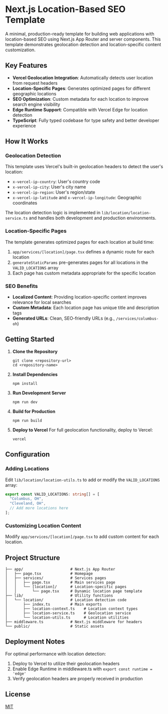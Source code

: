 # Next.js Location-Based SEO Template

A minimal, production-ready template for building web applications with location-based SEO using Next.js App Router and server components. This template demonstrates geolocation detection and location-specific content customization.

## Key Features

- **Vercel Geolocation Integration**: Automatically detects user location from request headers
- **Location-Specific Pages**: Generates optimized pages for different geographic locations
- **SEO Optimization**: Custom metadata for each location to improve search engine visibility
- **Edge Runtime Support**: Compatible with Vercel Edge for location detection
- **TypeScript**: Fully typed codebase for type safety and better developer experience

## How It Works

### Geolocation Detection

This template uses Vercel's built-in geolocation headers to detect the user's location:

- `x-vercel-ip-country`: User's country code
- `x-vercel-ip-city`: User's city name
- `x-vercel-ip-region`: User's region/state
- `x-vercel-ip-latitude` and `x-vercel-ip-longitude`: Geographic coordinates

The location detection logic is implemented in `lib/location/location-service.ts` and handles both development and production environments.

### Location-Specific Pages

The template generates optimized pages for each location at build time:

1. `app/services/[location]/page.tsx` defines a dynamic route for each location
2. `generateStaticParams` pre-generates pages for all locations in the `VALID_LOCATIONS` array
3. Each page has custom metadata appropriate for the specific location

### SEO Benefits

- **Localized Content**: Providing location-specific content improves relevance for local searches
- **Custom Metadata**: Each location page has unique title and description tags
- **Generated URLs**: Clean, SEO-friendly URLs (e.g., `/services/columbus-oh`)

## Getting Started

1. **Clone the Repository**
   ```
   git clone <repository-url>
   cd <repository-name>
   ```

2. **Install Dependencies**
   ```
   npm install
   ```

3. **Run Development Server**
   ```
   npm run dev
   ```

4. **Build for Production**
   ```
   npm run build
   ```

5. **Deploy to Vercel**
   For full geolocation functionality, deploy to Vercel:
   ```
   vercel
   ```

## Configuration

### Adding Locations

Edit `lib/location/location-utils.ts` to add or modify the `VALID_LOCATIONS` array:

```typescript
export const VALID_LOCATIONS: string[] = [
  "Columbus, OH",
  "Cleveland, OH",
  // Add more locations here
];
```

### Customizing Location Content

Modify `app/services/[location]/page.tsx` to add custom content for each location.

## Project Structure

```
├── app/                     # Next.js App Router 
│   ├── page.tsx             # Homepage
│   ├── services/            # Services pages
│   │   ├── page.tsx         # Main services page
│   │   └── [location]/      # Location-specific pages
│   │       └── page.tsx     # Dynamic location page template
├── lib/                     # Utility functions
│   └── location/            # Location detection code
│       ├── index.ts         # Main exports
│       ├── location-context.ts    # Location context types
│       ├── location-service.ts    # Geolocation service
│       └── location-utils.ts      # Location utilities
├── middleware.ts            # Next.js middleware for headers
└── public/                  # Static assets
```

## Deployment Notes

For optimal performance with location detection:

1. Deploy to Vercel to utilize their geolocation headers
2. Enable Edge Runtime in middleware.ts with `export const runtime = 'edge'`
3. Verify geolocation headers are properly received in production

## License

[MIT](LICENSE)
